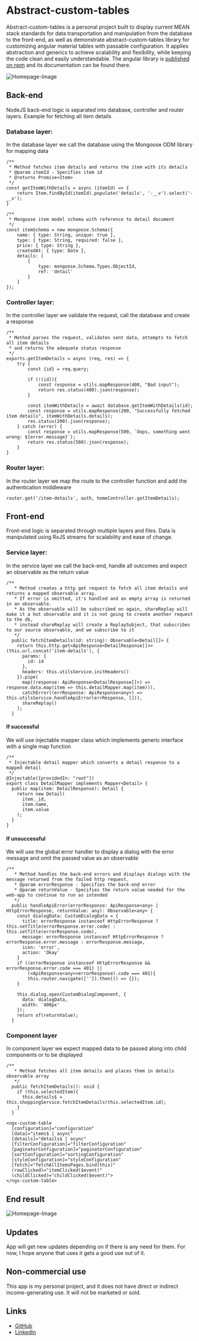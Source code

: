 # Abstract-custom-tables
Abstract-custom-tables is a personal project built to display current MEAN stack standards for data transportation and manipulation from the database to the front-end, as well as demonstrate abstract-custom-tables library for customizing angular material tables with passable configuration. It applies abstraction and generics to achieve scalability and flexibility, while keeping the code clean and easily understandable. The angular library is [published on npm](https://www.npmjs.com/package/ngx-abstract-table) and its documentation can be found there.

![Homepage-Image](https://raw.githubusercontent.com/jerinic-dusan/abstract-custom-tables/main/homepage.png)

## Back-end
NodeJS back-end logic is separated into database, controller and router layers.
Example for fetching all item details

### Database layer:
In the database layer we call the database using the Mongoose ODM library for mapping data
```
/**
 * Method fetches item details and returns the item with its details
 * @param itemId - Specifies item id
 * @returns Promise<Item>
 */
const getItemWithDetails = async (itemId) => {
    return Item.findById(itemId).populate('details', '-__v').select('-__v');
}
```
```
/**
 * Mongoose item model schema with reference to detail document
 */
const itemSchema = new mongoose.Schema({
    name: { type: String, unique: true },
    type: { type: String, required: false },
    price: { type: String },
    createdAt: { type: Date },
    details: [
        {
            type: mongoose.Schema.Types.ObjectId,
            ref: 'detail'
        }
    ]
});
```

### Controller layer:
In the controller layer we validate the request, call the database and create a response
```
/**
 * Method parses the request, validates sent data, attempts to fetch all item details
 * and returns the adequate status response
 */
exports.getItemDetails = async (req, res) => {
    try {
        const {id} = req.query;

        if (!(id)){
            const response = utils.mapResponse(400, "Bad input");
            return res.status(400).json(response);
        }

        const itemWithDetails = await database.getItemWithDetails(id);
        const response = utils.mapResponse(200, "Successfully fetched item details", itemWithDetails.details);
        res.status(200).json(response);
    } catch (error) {
        const response = utils.mapResponse(500, `Oops, something went wrong: ${error.message}`);
        return res.status(500).json(response);
    }
}
```
### Router layer:
In the router layer we map the route to the controller function and add the authentication middleware
```
router.get('/item-details', auth, homeController.getItemDetails);
```

## Front-end
Front-end logic is separated through multiple layers and files.
Data is manipulated using RxJS streams for scalability and ease of change.

### Service layer:
In the service layer we call the back-end, handle all outcomes and expect an observable as the return value
```
/**
   * Method creates a http get request to fetch all item details and returns a mapped observable array.
   * If error is omitted, it's handled and an empty array is returned in an observable.
   * As the observable will be subscribed on again, shareReplay will make it a hot observable and it is not going to create another request to the db,
   * instead shareReplay will create a ReplaySubject, that subscribes to our source observable, and we subscribe to it
   */
  public fetchItemDetails(id: string): Observable<Detail[]> {
    return this.http.get<ApiResponse<DetailResponse[]>>(this.url.concat('item-details'), {
      params: {
        id: id
      },
      headers: this.utilsService.initHeaders()
    }).pipe(
      map((response: ApiResponse<DetailResponse[]>) => response.data.map(item => this.detailMapper.map(item))),
      catchError((errResponse: ApiResponse<any>) => this.utilsService.handleApiError(errResponse, [])),
      shareReplay()
    );
  }
```

#### If successful
We will use injectable mapper class which implements generic interface with a single map function
```
/**
 * Injectable detail mapper which converts a detail response to a mapped detail
 */
@Injectable({providedIn: "root"})
export class DetailMapper implements Mapper<Detail> {
  public map(item: DetailResponse): Detail {
    return new Detail(
      item._id,
      item.name,
      item.value
    );
  }
}
```

#### If unsuccessful
We will use the global error handler to display a dialog with the error message and omit the passed value as an observable
```
/**
   * Method handles the back-end errors and displays dialogs with the message returned from the failed http request.
   * @param errorResponse - Specifies the back-end error
   * @param returnValue - Specifies the return value needed for the web-app to continue to run as intended
   */
  public handleApiError(errorResponse: ApiResponse<any> | HttpErrorResponse, returnValue: any): Observable<any> {
    const dialogData: CustomDialogData = {
      title: errorResponse instanceof HttpErrorResponse ? this.setTitle(errorResponse.error.code) : this.setTitle(errorResponse.code),
      message: errorResponse instanceof HttpErrorResponse ? errorResponse.error.message : errorResponse.message,
      icon: 'error',
      action: 'Okay'
    }
    if ((errorResponse instanceof HttpErrorResponse && errorResponse.error.code === 401) ||
        (<ApiResponse<any>>errorResponse).code === 401){
        this.router.navigate(['']).then(() => {});
    }

    this.dialog.open(CustomDialogComponent, {
      data: dialogData,
      width: '400px'
    });
    return of(returnValue);
  }
```

### Component layer
In component layer we expect mapped data to be passed along into child components or to be displayed
```
/**
   * Method fetches all item details and places them in details observable array
   */
  public fetchItemDetails(): void {
    if (this.selectedItem){
      this.details$ = this.shoppingService.fetchItemDetails(this.selectedItem.id);
    }
  }
```

```
<ngx-custom-table
  [configuration]="configuration"
  [data]="items$ | async"
  [details]="details$ | async"
  [filterConfiguration]="filterConfiguration"
  [paginatorConfiguration]="paginatorConfiguration"
  [sortConfiguration]="sortingConfiguration"
  [styleConfiguration]="styleConfiguration"
  [fetch]="fetchAllItemsPages.bind(this)"
  (rowClicked)="itemClicked($event)"
  (childClicked)="childClicked($event)">
</ngx-custom-table>
```

## End result
![Homepage-Image](https://raw.githubusercontent.com/jerinic-dusan/abstract-custom-tables/main/homepage.png)

## Updates
App will get new updates depending on if there is any need for them. For now, I hope anyone that uses it gets a good use out of it.

## Non-commercial use
This app is my personal project, and it does not have direct or indirect income-generating use. It will not be marketed or sold.

## Links
* [GitHub](https://github.com/jerinic-dusan)
* [LinkedIn](https://www.linkedin.com/in/dusan-jerinic/)
